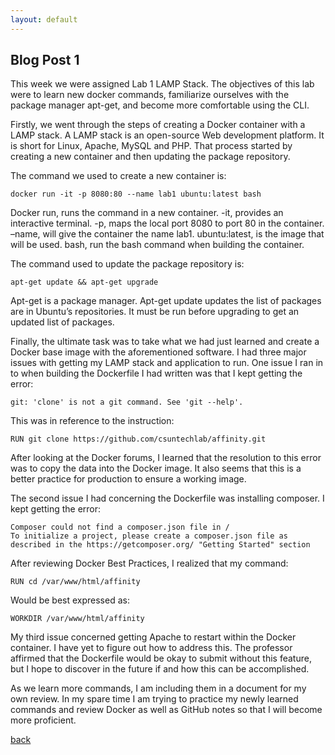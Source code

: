```yaml
---
layout: default
---
```


## Blog Post 1



This week we were assigned Lab 1 LAMP Stack.  The objectives of this lab were to learn new docker commands, familiarize ourselves with the package manager apt-get, and become more comfortable using the CLI.

Firstly, we went through the steps of creating a Docker container with a LAMP stack. A LAMP stack is an open-source Web development platform. It is short for Linux, Apache, MySQL and PHP. That process started by creating a new container and then updating the package repository.

The command we used to create a new container is:

    docker run -it -p 8080:80 --name lab1 ubuntu:latest bash 
    
Docker run, runs the command in a new container. -it, provides an interactive terminal. -p, maps the local port 8080 to port 80 in the container. –name, will give the container the name lab1. ubuntu:latest, is the image that will be used. bash, run the bash command when building the container. 
    
The command used to update the package repository is:
    
    apt-get update && apt-get upgrade 
    
Apt-get is a package manager. Apt-get update updates the list of packages are in Ubuntu’s repositories. It must be run before upgrading to get an updated list of packages. 
    
Finally, the ultimate task was to take what we had just learned and create a Docker base image with the aforementioned software. I had three major issues with getting my LAMP stack and application to run. One issue I ran in to when building the Dockerfile I had written was that I kept getting the error:
    
    git: 'clone' is not a git command. See 'git --help'.
    
This was in reference to the instruction:
    
    RUN git clone https://github.com/csuntechlab/affinity.git
    
After looking at the Docker forums, I learned that the resolution to this error was to copy the data into the Docker image. It also seems that this is a better practice for production to ensure a working image. 
    
The second issue I had concerning the Dockerfile was installing composer. I kept getting the error:
    
    Composer could not find a composer.json file in /
    To initialize a project, please create a composer.json file as described in the https://getcomposer.org/ "Getting Started" section
    
After reviewing Docker Best Practices, I realized that my command:
    
    RUN cd /var/www/html/affinity
    
Would be best expressed as:
    
    WORKDIR /var/www/html/affinity
    
My third issue concerned getting Apache to restart within the Docker container. I have yet to figure out how to address this. The professor affirmed that the Dockerfile would be okay to submit without this feature, but I hope to discover in the future if and how this can be accomplished. 
    
As we learn more commands, I am including them in a document for my own review. In my spare time I am trying to practice my newly learned commands and review Docker as well as GitHub notes so that I will become more proficient.  


[back](../blog.html)
